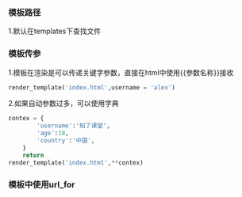 ### 模板路径
1.默认在templates下查找文件
### 模板传参
1.模板在渲染是可以传递关键字参数，直接在html中使用{{参数名称}}接收
```python
render_template('index.html',username = 'alex')

```

2.如果自动参数过多，可以使用字典
```python    
contex = {
        'username':'知了课堂',
        'age':18,
        'country':'中国',
    }
    return
render_template('index.html',**contex)

```
### 模板中使用url_for
